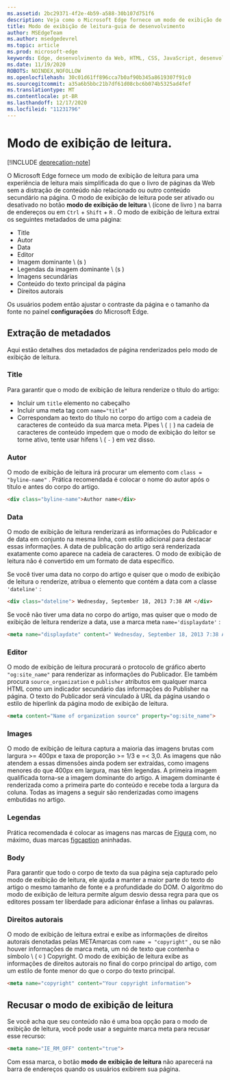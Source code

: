 ```yaml
---
ms.assetid: 2bc29371-4f2e-4b59-a588-30b107d751f6
description: Veja como o Microsoft Edge fornece um modo de exibição de leitura para páginas da Web para permitir a leitura sem adição.
title: Modo de exibição de leitura-guia de desenvolvimento
author: MSEdgeTeam
ms.author: msedgedevrel
ms.topic: article
ms.prod: microsoft-edge
keywords: Edge, desenvolvimento da Web, HTML, CSS, JavaScript, desenvolvedor
ms.date: 11/19/2020
ROBOTS: NOINDEX,NOFOLLOW
ms.openlocfilehash: 30c01d61ff896cca7b0af90b345a8619307f91c0
ms.sourcegitcommit: a35a6b5bbc21b7df61d08cbc6b074b5325ad4fef
ms.translationtype: MT
ms.contentlocale: pt-BR
ms.lasthandoff: 12/17/2020
ms.locfileid: "11231796"
---
```

# Modo de exibição de leitura.  

[!INCLUDE [deprecation-note](../../includes/legacy-edge-note.md)]  

O Microsoft Edge fornece um modo de exibição de leitura para uma experiência de leitura mais simplificada do que o livro de páginas da Web sem a distração de conteúdo não relacionado ou outro conteúdo secundário na página.  O modo de exibição de leitura pode ser ativado ou desativado no botão **modo de exibição de leitura** \ (ícone de livro \) na barra de endereços ou em `Ctrl` + `Shift` + `R` .  O modo de exibição de leitura extrai os seguintes metadados de uma página:  

*   Title
*   Autor
*   Data
*   Editor
*   Imagem dominante \ (s \)
*   Legendas da imagem dominante \ (s \)
*   Imagens secundárias
*   Conteúdo do texto principal da página
*   Direitos autorais

Os usuários podem então ajustar o contraste da página e o tamanho da fonte no painel **configurações** do Microsoft Edge.  

## Extração de metadados  

Aqui estão detalhes dos metadados de página renderizados pelo modo de exibição de leitura.  

### Title  

Para garantir que o modo de exibição de leitura renderize o título do artigo:  

*   Incluir um `title` elemento no cabeçalho  
*   Incluir uma meta tag com `name="title"`  
*   Correspondam ao texto do título no corpo do artigo com a cadeia de caracteres de conteúdo da sua marca meta.  Pipes \ ( `|` \) na cadeia de caracteres de conteúdo impedem que o modo de exibição do leitor se torne ativo, tente usar hifens \ ( `-` \) em vez disso.  

### Autor  

O modo de exibição de leitura irá procurar um elemento com `class = "byline-name"` .  Prática recomendada é colocar o nome do autor após o título e antes do corpo do artigo.  

```html
<div class="byline-name">Author name</div>
```  

### Data  

O modo de exibição de leitura renderizará as informações do Publicador e de data em conjunto na mesma linha, com estilo adicional para destacar essas informações.  A data de publicação do artigo será renderizada exatamente como aparece na cadeia de caracteres.  O modo de exibição de leitura não é convertido em um formato de data específico.  

Se você tiver uma data no corpo do artigo e quiser que o modo de exibição de leitura o renderize, atribua o elemento que contém a data com a classe `'dateline'` :  

```html
<div class="dateline"> Wednesday, September 18, 2013 7:38 AM </div>
```  

Se você não tiver uma data no corpo do artigo, mas quiser que o modo de exibição de leitura renderize a data, use a marca meta `name='displaydate'` :  

```html
<meta name="displaydate" content=" Wednesday, September 18, 2013 7:38 AM ">
```  

### Editor  

O modo de exibição de leitura procurará o protocolo de gráfico aberto `"og:site_name"` para renderizar as informações do Publicador.  Ele também procura `source_organization` e `publisher` atributos em qualquer marca HTML como um indicador secundário das informações do Publisher na página.  O texto do Publicador será vinculado à URL da página usando o estilo de hiperlink da página modo de exibição de leitura.  

```html
<meta content="Name of organization source" property="og:site_name">
```  

### Images  

O modo de exibição de leitura captura a maioria das imagens brutas com largura >= 400px e taxa de proporção >= 1/3 e =< 3,0.  As imagens que não atendem a essas dimensões ainda podem ser extraídas, como imagens menores do que 400px em largura, mas têm legendas.  A primeira imagem qualificada torna-se a imagem dominante do artigo.  A imagem dominante é renderizada como a primeira parte do conteúdo e recebe toda a largura da coluna.  Todas as imagens a seguir são renderizadas como imagens embutidas no artigo.  

### Legendas  

Prática recomendada é colocar as imagens nas marcas de [Figura](https://developer.mozilla.org/docs/Web/HTML/Element/figure) com, no máximo, duas marcas [figcaption](https://developer.mozilla.org/docs/Web/HTML/Element/figcaption) aninhadas.  

### Body  

Para garantir que todo o corpo de texto da sua página seja capturado pelo modo de exibição de leitura, ele ajuda a manter a maior parte do texto do artigo o mesmo tamanho de fonte e a profundidade do DOM.  O algoritmo do modo de exibição de leitura permite algum desvio dessa regra para que os editores possam ter liberdade para adicionar ênfase a linhas ou palavras.  

### Direitos autorais  

O modo de exibição de leitura extrai e exibe as informações de direitos autorais denotadas pelas METAmarcas com `name = "copyright"` , ou se não houver informações de marca meta, um nó de texto que contenha o símbolo \ ( `©` \) Copyright.  O modo de exibição de leitura exibe as informações de direitos autorais no final do corpo principal do artigo, com um estilo de fonte menor do que o corpo do texto principal.  

```html
<meta name="copyright" content="Your copyright information">
```  

## Recusar o modo de exibição de leitura  

Se você acha que seu conteúdo não é uma boa opção para o modo de exibição de leitura, você pode usar a seguinte marca meta para recusar esse recurso:  

```html
<meta name="IE_RM_OFF" content="true">
```  

Com essa marca, o botão **modo de exibição de leitura** não aparecerá na barra de endereços quando os usuários exibirem sua página.  
